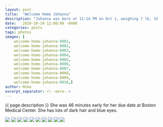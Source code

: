```yaml
---
layout: post
title:  "Welcome Home Johanna"
description: "Johanna was born at 11:14 PM on Oct 1, weighing 7 lb, 15.3 oz."
date:   2020-10-10 12:00:00 -0400
categories: posts
tags: photos
images: [
	welcome-home-johanna-0001, 
	welcome-home-johanna-0002,
	welcome-home-johanna-0003, 
	welcome-home-johanna-0004,
	welcome-home-johanna-0005, 
	welcome-home-johanna-0006,
	welcome-home-johanna-0007, 
	welcome-home-johanna-0008,
	welcome-home-johanna-0009, 
	welcome-home-johanna-0010,]
author: Mike
excerpt_separator: <!--more-->
---
```

{{ page.description }} <!--more--> She was 46 minutes early for her due date at Boston Medical Center. She has lots of dark hair and blue eyes.

![](/assets/img/posts/2020/10/10/welcome-home-johanna/welcome-home-johanna-0001.jpg)
![](/assets/img/posts/2020/10/10/welcome-home-johanna/welcome-home-johanna-0002.jpg)
![](/assets/img/posts/2020/10/10/welcome-home-johanna/welcome-home-johanna-0003.jpg)
![](/assets/img/posts/2020/10/10/welcome-home-johanna/welcome-home-johanna-0004.jpg)
![](/assets/img/posts/2020/10/10/welcome-home-johanna/welcome-home-johanna-0005.jpg)
![](/assets/img/posts/2020/10/10/welcome-home-johanna/welcome-home-johanna-0006.jpg)
![](/assets/img/posts/2020/10/10/welcome-home-johanna/welcome-home-johanna-0007.jpg)
![](/assets/img/posts/2020/10/10/welcome-home-johanna/welcome-home-johanna-0008.jpg)
![](/assets/img/posts/2020/10/10/welcome-home-johanna/welcome-home-johanna-0009.jpg)
![](/assets/img/posts/2020/10/10/welcome-home-johanna/welcome-home-johanna-0010.jpg)
